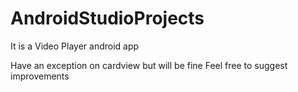 # AndroidStudioProjects

It is a Video Player android app 

Have an exception on cardview but will be fine 
Feel free to suggest improvements
